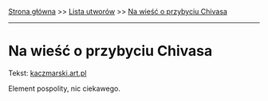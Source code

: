 [Strona główna](../index.md) >> [Lista utworów](../list.md) >> [Na wieść o przybyciu Chivasa](337.md)

---

# Na wieść o przybyciu Chivasa

Tekst: [kaczmarski.art.pl](https://www.kaczmarski.art.pl/tworczosc/wiersze/na-wiesc-o-przybyciu-chivasa/)

Element pospolity, nic ciekawego.